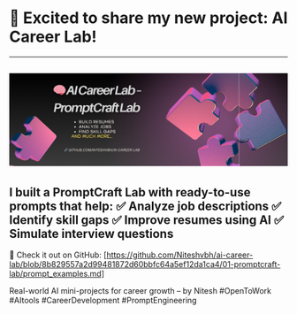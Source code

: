 # 🚀 Excited to share my new project: **AI Career Lab**!
---
![AI Career Lab – PromptCraft Lab](01-promptcraft-lab/Banner.png)
---
I built a PromptCraft Lab with ready-to-use prompts that help:
✅ Analyze job descriptions
✅ Identify skill gaps
✅ Improve resumes using AI
✅ Simulate interview questions
---
🔗 Check it out on GitHub: [https://github.com/Niteshvbh/ai-career-lab/blob/8b829557a2d99481872d60bbfc64a5ef12da1ca4/01-promptcraft-lab/prompt_examples.md]

Real-world AI mini-projects for career growth – by Nitesh
#OpenToWork #AItools #CareerDevelopment #PromptEngineering

